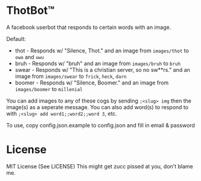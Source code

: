 # ThotBot™

A facebook userbot that responds to certain words with an image.

Default:
  
  - thot - Responds w/ "Silence, Thot." and an image from `images/thot` to `owo` and `uwu`
  - bruh - Responds w/ "bruh" and an image from `images/bruh` to `bruh`
  - swear - Responds w/ "This is a christian server, so no sw**rs." and an image from `images/swear` to `frick`, `heck`, `darn`
  - boomer - Responds w/ "Silence, Boomer." and an image from `images/boomer` to `millenial`

You can add images to any of these cogs by sending `;<slug> img` then the image(s) as a seperate message.
You can also add word(s) to respond to with `;<slug> add word1;;word2;;word 3`, etc.

To use, copy config.json.example to config.json and fill in email & password

# License

MIT License (See LICENSE)
This might get zucc pissed at you, don't blame me.